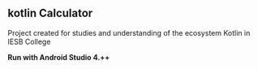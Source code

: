 ## kotlin Calculator

Project created for studies and understanding of the ecosystem Kotlin in IESB College

**Run with Android Studio 4.++**

